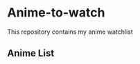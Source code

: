 # Anime-to-watch
This repository contains my anime watchlist

## Anime List

<!-- BEGIN LIST CONTENT -->
<!-- END LIST CONTENT -->
